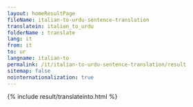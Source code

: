 ```yaml
---
layout: homeResultPage
fileName: italian-to-urdu-sentence-translation
translatein: italian_to_urdu
folderName : translate
lang: it
from: it
to: ur
langname: italian-to
permalink: /it/italian-to-urdu-sentence-translation/result
sitemap: false
nointernationalization: true
---
```

{% include result/translateinto.html %}

<script src="/js/result/translation.js" data-foldername="{{page.folderName}}" data-lang="{{page.lang}}"></script>
